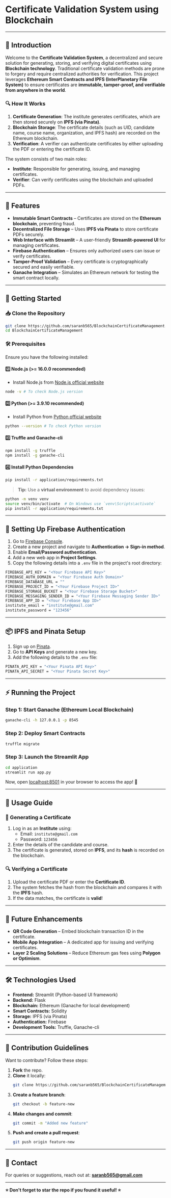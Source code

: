 # Certificate Validation System using Blockchain

---

## 📌 Introduction

Welcome to the **Certificate Validation System**, a decentralized and secure solution for generating, storing, and verifying digital certificates using **Blockchain technology**. Traditional certificate validation methods are prone to forgery and require centralized authorities for verification. This project leverages **Ethereum Smart Contracts and IPFS (InterPlanetary File System)** to ensure certificates are **immutable, tamper-proof, and verifiable from anywhere in the world**.

### 🔍 How It Works
1. **Certificate Generation**: The institute generates certificates, which are then stored securely on **IPFS (via Pinata)**.
2. **Blockchain Storage**: The certificate details (such as UID, candidate name, course name, organization, and IPFS hash) are recorded on the Ethereum blockchain.
3. **Verification**: A verifier can authenticate certificates by either uploading the PDF or entering the certificate ID.

The system consists of two main roles:
- **Institute**: Responsible for generating, issuing, and managing certificates.
- **Verifier**: Can verify certificates using the blockchain and uploaded PDFs.

---

## 🚀 Features

- **Immutable Smart Contracts** – Certificates are stored on the **Ethereum blockchain**, preventing fraud.
- **Decentralized File Storage** – Uses **IPFS via Pinata** to store certificate PDFs securely.
- **Web Interface with Streamlit** – A user-friendly **Streamlit-powered UI** for managing certificates.
- **Firebase Authentication** – Ensures only authorized users can issue or verify certificates.
- **Tamper-Proof Validation** – Every certificate is cryptographically secured and easily verifiable.
- **Ganache Integration** – Simulates an Ethereum network for testing the smart contract locally.

---

## 📂 Getting Started

### 📥 Clone the Repository
```sh
git clone https://github.com/saranb565/BlockchainCertificateManagement.git
cd BlockchainCertificateManagement
```

### 🛠 Prerequisites
Ensure you have the following installed:

#### 1️⃣ Node.js (>= 16.0.0 recommended)
- Install Node.js from [Node.js official website](https://nodejs.org/)
```sh
node -v # To check Node.js version
```

#### 2️⃣ Python (>= 3.9.10 recommended)
- Install Python from [Python official website](https://www.python.org/)
```sh
python --version # To check Python version
```

#### 3️⃣ Truffle and Ganache-cli
```sh
npm install -g truffle
npm install -g ganache-cli
```

#### 4️⃣ Install Python Dependencies
```sh
pip install -r application/requirements.txt
```

> **Tip:** Use a **virtual environment** to avoid dependency issues:
```sh
python -m venv venv
source venv/bin/activate  # On Windows use `venv\Scripts\activate`
pip install -r application/requirements.txt
```

---

## 🔐 Setting Up Firebase Authentication

1. Go to [Firebase Console](https://console.firebase.google.com/).
2. Create a new project and navigate to **Authentication → Sign-in method**.
3. Enable **Email/Password authentication**.
4. Add a new web app in **Project Settings**.
5. Copy the following details into a `.env` file in the project's root directory:

```sh
FIREBASE_API_KEY = "<Your Firebase API Key>"
FIREBASE_AUTH_DOMAIN = "<Your Firebase Auth Domain>"
FIREBASE_DATABASE_URL = ""
FIREBASE_PROJECT_ID = "<Your Firebase Project ID>"
FIREBASE_STORAGE_BUCKET = "<Your Firebase Storage Bucket>"
FIREBASE_MESSAGING_SENDER_ID = "<Your Firebase Messaging Sender ID>"
FIREBASE_APP_ID = "<Your Firebase App ID>"
institute_email = "institute@gmail.com"
institute_password = "123456"
```

---

## 📦 IPFS and Pinata Setup

1. Sign up on [Pinata](https://app.pinata.cloud/).
2. Go to **API Keys** and generate a new key.
3. Add the following details to the `.env` file:

```sh
PINATA_API_KEY = "<Your Pinata API Key>"
PINATA_API_SECRET = "<Your Pinata Secret Key>"
```

---

## ⚡ Running the Project

### Step 1: Start Ganache (Ethereum Local Blockchain)
```sh
ganache-cli -h 127.0.0.1 -p 8545
```

### Step 2: Deploy Smart Contracts
```sh
truffle migrate
```

### Step 3: Launch the Streamlit App
```sh
cd application
streamlit run app.py
```

Now, open [localhost:8501](http://localhost:8501) in your browser to access the app! 🎉

---

## 📜 Usage Guide

### 📝 Generating a Certificate
1. Log in as an **Institute** using:
   - Email: `institute@gmail.com`
   - Password: `123456`
2. Enter the details of the candidate and course.
3. The certificate is generated, stored on **IPFS**, and its **hash** is recorded on the blockchain.

### 🔍 Verifying a Certificate
1. Upload the certificate PDF or enter the **Certificate ID**.
2. The system fetches the hash from the blockchain and compares it with the **IPFS** hash.
3. If the data matches, the certificate is **valid**!

---

## 🎯 Future Enhancements

- **QR Code Generation** – Embed blockchain transaction ID in the certificate.
- **Mobile App Integration** – A dedicated app for issuing and verifying certificates.
- **Layer 2 Scaling Solutions** – Reduce Ethereum gas fees using **Polygon or Optimism**.

---

## 🛠 Technologies Used

- **Frontend:** Streamlit (Python-based UI framework)
- **Backend:** Flask
- **Blockchain:** Ethereum (Ganache for local development)
- **Smart Contracts:** Solidity
- **Storage:** IPFS (via Pinata)
- **Authentication:** Firebase
- **Development Tools:** Truffle, Ganache-cli

---

## 🤝 Contribution Guidelines

Want to contribute? Follow these steps:

1. **Fork** the repo.
2. **Clone** it locally:
   ```sh
   git clone https://github.com/saranb565/BlockchainCertificateManagement.git
   ```
3. **Create a feature branch**:
   ```sh
   git checkout -b feature-new
   ```
4. **Make changes and commit**:
   ```sh
   git commit -m "Added new feature"
   ```
5. **Push and create a pull request**:
   ```sh
   git push origin feature-new
   ```

---

## 📧 Contact

For queries or suggestions, reach out at: **saranb565@gmail.com**

---

**⭐ Don't forget to star the repo if you found it useful! ⭐**

